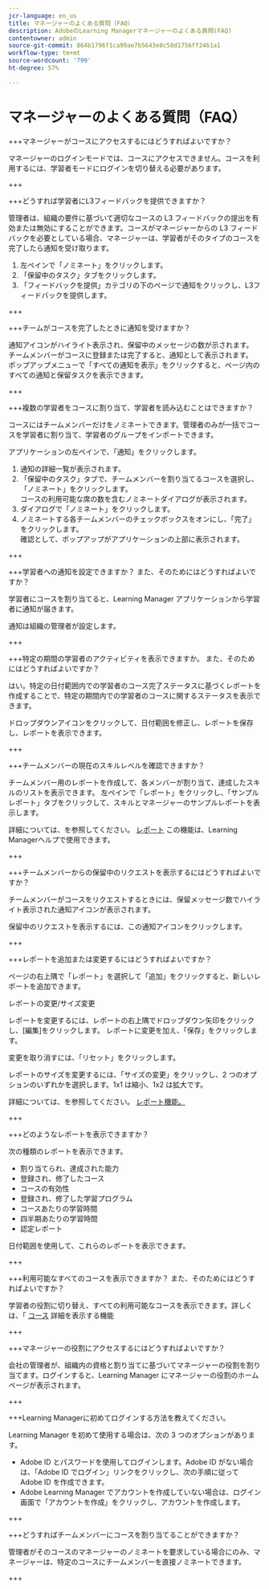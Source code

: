 ```yaml
---
jcr-language: en_us
title: マネージャーのよくある質問（FAQ）
description: AdobeのLearning Managerマネージャーのよくある質問(FAQ)
contentowner: admin
source-git-commit: 864b1796f1ca99ae7b5643e8c58d1756ff2461a1
workflow-type: tm+mt
source-wordcount: '799'
ht-degree: 57%

---
```




# マネージャーのよくある質問（FAQ）

+++マネージャーがコースにアクセスするにはどうすればよいですか？

マネージャーのログインモードでは、コースにアクセスできません。コースを利用するには、学習者モードにログインを切り替える必要があります。

+++

+++どうすれば学習者にL3フィードバックを提供できますか？

管理者は、組織の要件に基づいて適切なコースの L3 フィードバックの提出を有効または無効にすることができます。コースがマネージャーからの L3 フィードバックを必要としている場合、マネージャーは、学習者がそのタイプのコースを完了したら通知を受け取ります。

1. 左ペインで「ノミネート」をクリックします。
1. 「保留中のタスク」タブをクリックします。
1. 「フィードバックを提供」カテゴリの下のページで通知をクリックし、L3フィードバックを提供します。

+++

+++チームがコースを完了したときに通知を受けますか？

通知アイコンがハイライト表示され、保留中のメッセージの数が示されます。 チームメンバーがコースに登録または完了すると、通知として表示されます。 ポップアップメニューで「すべての通知を表示」をクリックすると、ページ内のすべての通知と保留タスクを表示できます。

+++

+++複数の学習者をコースに割り当て、学習者を読み込むことはできますか？

コースにはチームメンバーだけをノミネートできます。管理者のみが一括でコースを学習者に割り当て、学習者のグループをインポートできます。

アプリケーションの左ペインで、「通知」をクリックします。

1. 通知の詳細一覧が表示されます。
1. 「保留中のタスク」タブで、チームメンバーを割り当てるコースを選択し、「ノミネート」をクリックします。\
   コースの利用可能な席の数を含むノミネートダイアログが表示されます。
1. ダイアログで「ノミネート」をクリックします。
1. ノミネートする各チームメンバーのチェックボックスをオンにし、「完了」をクリックします。\
   確認として、ポップアップがアプリケーションの上部に表示されます。

+++

+++学習者への通知を設定できますか？ また、そのためにはどうすればよいですか？

学習者にコースを割り当てると、Learning Manager アプリケーションから学習者に通知が届きます。

通知は組織の管理者が設定します。

+++

+++特定の期間の学習者のアクティビティを表示できますか。 また、そのためにはどうすればよいですか？

はい。特定の日付範囲内での学習者のコース完了ステータスに基づくレポートを作成することで、特定の期間内での学習者のコースに関するステータスを表示できます。

ドロップダウンアイコンをクリックして、日付範囲を修正し、レポートを保存し、レポートを表示できます。

+++

+++チームメンバーの現在のスキルレベルを確認できますか？

チームメンバー用のレポートを作成して、各メンバーが割り当て、達成したスキルのリストを表示できます。 左ペインで「レポート」をクリックし、「サンプルレポート」タブをクリックして、スキルとマネージャーのサンプルレポートを表示します。

詳細については、を参照してください。 [レポート](feature-summary/reports.md) この機能は、Learning Managerヘルプで使用できます。

+++

+++チームメンバーからの保留中のリクエストを表示するにはどうすればよいですか？

チームメンバーがコースをリクエストするときには、保留メッセージ数でハイライト表示された通知アイコンが表示されます。

保留中のリクエストを表示するには、この通知アイコンをクリックします。

+++

+++レポートを追加または変更するにはどうすればよいですか？

ページの右上隅で「レポート」を選択して「追加」をクリックすると、新しいレポートを追加できます。

レポートの変更/サイズ変更

レポートを変更するには、レポートの右上隅でドロップダウン矢印をクリックし、[編集]をクリックします。 レポートに変更を加え、「保存」をクリックします。

変更を取り消すには、「リセット」をクリックします。

レポートのサイズを変更するには、「サイズの変更」をクリックし、2 つのオプションのいずれかを選択します。1x1 は縮小、1x2 は拡大です。

詳細については、を参照してください。  [レポート機能。](feature-summary/reports.md)

+++

+++どのようなレポートを表示できますか？

次の種類のレポートを表示できます。

* 割り当てられ、達成された能力
* 登録され、修了したコース
* コースの有効性
* 登録され、修了した学習プログラム
* コースあたりの学習時間
* 四半期あたりの学習時間
* 認定レポート

日付範囲を使用して、これらのレポートを表示できます。

+++

+++利用可能なすべてのコースを表示できますか？ また、そのためにはどうすればよいですか？

学習者の役割に切り替え、すべての利用可能なコースを表示できます。詳しくは、「  [コース](../learners/feature-summary/courses.md) 詳細を表示する機能

+++

+++マネージャーの役割にアクセスするにはどうすればよいですか？

会社の管理者が、組織内の資格と割り当てに基づいてマネージャーの役割を割り当てます。ログインすると、Learning Manager にマネージャーの役割のホームページが表示されます。

+++

+++Learning Managerに初めてログインする方法を教えてください。

Learning Manager を初めて使用する場合は、次の 3 つのオプションがあります。

* Adobe ID とパスワードを使用してログインします。Adobe ID がない場合は、「Adobe ID でログイン」リンクをクリックし、次の手順に従って Adobe ID を作成できます。
* Adobe Learning Manager でアカウントを作成していない場合は、ログイン画面で「アカウントを作成」をクリックし、アカウントを作成します。

+++

+++どうすればチームメンバーにコースを割り当てることができますか？

管理者がそのコースのマネージャーのノミネートを要求している場合にのみ、マネージャーは、特定のコースにチームメンバーを直接ノミネートできます。

+++
